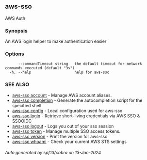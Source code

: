 ## aws-sso

AWS Auth

### Synopsis

An AWS login helper to make authentication easier

### Options

```
      --commandTimeout string   the default timeout for network commands executed (default "3s")
  -h, --help                    help for aws-sso
```

### SEE ALSO

* [aws-sso account](aws-sso_account.md)	 - Manage AWS account aliases.
* [aws-sso completion](aws-sso_completion.md)	 - Generate the autocompletion script for the specified shell
* [aws-sso config](aws-sso_config.md)	 - Local configuration used for aws-sso.
* [aws-sso login](aws-sso_login.md)	 - Retrieve short-living credentials via AWS SSO & SSOOIDC
* [aws-sso logout](aws-sso_logout.md)	 - Logs you out of your sso session
* [aws-sso token](aws-sso_token.md)	 - Manage multiple SSO access tokens.
* [aws-sso version](aws-sso_version.md)	 - Print the version for aws-sso
* [aws-sso whoami](aws-sso_whoami.md)	 - Check your current AWS STS settings

###### Auto generated by spf13/cobra on 13-Jan-2024

